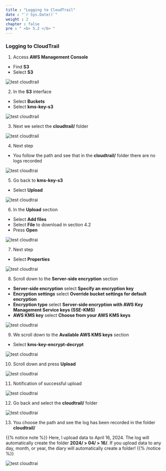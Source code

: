 ```yaml
---
title : "Logging to CloudTrail"
date : "`r Sys.Date()`"
weight : 2
chapter : false
pre : " <b> 5.2 </b> "
---
```


### Logging to CloudTrail

1. Access **AWS Management Console**

 - Find **S3**
 - Select **S3**

![test cloudtrail](/aws-fcj-workshop02/images/5.create-cloudtrail/5.2test-cloudtrail/0001.png?width=90pc)

2. In the **S3** interface

 - Select **Buckets**
 - Select **kms-key-s3**

![test cloudtrail](/aws-fcj-workshop02/images/5.create-cloudtrail/5.2test-cloudtrail/0002.png?width=90pc)

3. Next we select the **cloudtrail/** folder

![test cloudtrail](/aws-fcj-workshop02/images/5.create-cloudtrail/5.2test-cloudtrail/0003.png?width=90pc)

4. Next step

 - You follow the path and see that in the **cloudtrail/** folder there are no logs recorded

![test cloudtrai](/aws-fcj-workshop02/images/5.create-cloudtrail/5.2test-cloudtrail/0004.png?width=90pc)

5. Go back to **kms-key-s3**

 - Select **Upload**

![test cloudtrai](/aws-fcj-workshop02/images/5.create-cloudtrail/5.2test-cloudtrail/0005.png?width=90pc)

6. In the **Upload** section

 - Select **Add files**
 - Select **File** to download in section 4.2
 - Press **Open**

![test cloudtrai](/aws-fcj-workshop02/images/5.create-cloudtrail/5.2test-cloudtrail/0006.png?width=90pc)

7. Next step

 - Select **Properties**

![test cloudtrai](/aws-fcj-workshop02/images/5.create-cloudtrail/5.2test-cloudtrail/0007.png?width=90pc)

8. Scroll down to the **Server-side encryption** section

 - **Server-side encryption** select **Specify an encryption key**
 - **Encryption settings** select **Override bucket settings for default encryption**
 - **Encryption type** select **Server-side encryption with AWS Key Management Service keys (SSE-KMS)**
 - **AWS KMS key** select **Choose from your AWS KMS keys**

![test cloudtrai](/aws-fcj-workshop02/images/5.create-cloudtrail/5.2test-cloudtrail/0008.png?width=90pc)

9. We scroll down to the **Available AWS KMS keys** section

 - Select **kms-key-encrypt-decrypt**

![test cloudtrai](/aws-fcj-workshop02/images/5.create-cloudtrail/5.2test-cloudtrail/0009.png?width=90pc)

10. Scroll down and press **Upload**

![test cloudtrai](/aws-fcj-workshop02/images/5.create-cloudtrail/5.2test-cloudtrail/0010.png?width=90pc)

11. Notification of successful upload

![test cloudtrai](/aws-fcj-workshop02/images/5.create-cloudtrail/5.2test-cloudtrail/0011.png?width=90pc)

12. Go back and select the **cloudtrail/** folder

![test cloudtrai](/aws-fcj-workshop02/images/5.create-cloudtrail/5.2test-cloudtrail/0012.png?width=90pc)

13. You choose the path and see the log has been recorded in the folder **cloudtrail/**

{{% notice note %}}
Here, I upload data to April 16, 2024. The log will automatically create the folder **2024/ > 04/ > 16/**. If you upload data to any day, month, or year, the diary will automatically create a folder!
{{% /notice %}}

![test cloudtrai](/aws-fcj-workshop02/images/5.create-cloudtrail/5.2test-cloudtrail/0013.png?width=90pc)